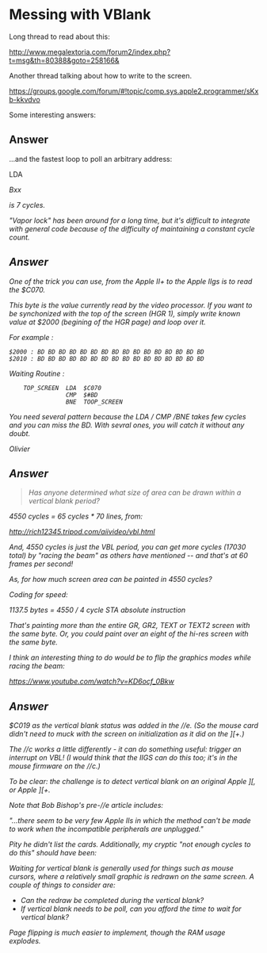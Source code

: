 # Messing with VBlank


Long thread to read about this:

http://www.megalextoria.com/forum2/index.php?t=msg&th=80388&goto=258166&


Another thread talking about how to write to the screen.

https://groups.google.com/forum/#!topic/comp.sys.apple2.programmer/sKxb-kkvdvo

Some interesting answers:

## Answer

...and the fastest loop to poll an arbitrary address:

LDA <address>
Bxx  <back to LDA>

is 7 cycles.

"Vapor lock" has been around for a long time, but it's difficult to
integrate with general code because of the difficulty of maintaining a
constant cycle count.


## Answer

  One of the trick you can use, from the Apple II+ to the Apple IIgs is to read the $C070.

  This byte is the value currently read by the video processor. If you want to be synchonized with the top of the screen (HGR 1), simply write known value at $2000 (begining of the HGR page) and loop over it.

  For example :

```
$2000 : BD BD BD BD BD BD BD BD BD BD BD BD BD BD BD BD
$2010 : BD BD BD BD BD BD BD BD BD BD BD BD BD BD BD BD

```

Waiting Routine :

```
    TOP_SCREEN  LDA  $C070
                CMP  $#BD
                BNE  TOOP_SCREEN
```

You need several pattern because the LDA / CMP /BNE takes few cycles and you can miss the BD. With sevral ones, you will catch it without any doubt.

Olivier

## Answer

> Has anyone determined what size of area can be drawn within a vertical
> blank period?

4550 cycles = 65 cycles * 70 lines, from:

http://rich12345.tripod.com/aiivideo/vbl.html

And, 4550 cycles is just the VBL period, you can get more cycles (17030
total) by "racing the beam" as others have mentioned -- and that's at 60
frames per second!

As, for how much screen area can be painted in 4550 cycles?

Coding for speed:

1137.5 bytes = 4550 / 4 cycle STA absolute instruction

That's painting more than the entire GR, GR2, TEXT or TEXT2 screen with the
same byte.  Or, you could paint over an eight of the hi-res screen with the
same byte.

I think an interesting thing to do would be to flip the graphics modes while
racing the beam:

https://www.youtube.com/watch?v=KD6ocf_0Bkw

## Answer

$C019 as the vertical blank status was added in the //e. (So the mouse card didn't need to muck with the screen on initialization as it did on the ][+.)

The //c works a little differently - it can do something useful: trigger an interrupt on VBL! (I would think that the IIGS can do this too; it's in the mouse firmware on the //c.)

To be clear: the challenge is to detect vertical blank on an original Apple ][, or Apple ][+.

Note that Bob Bishop's pre-//e article includes:

"...there seem to be very few Apple IIs in which the method can't be made to work when the incompatible peripherals are unplugged."

Pity he didn't list the cards. Additionally, my cryptic "not enough cycles to do this" should have been:

Waiting for vertical blank is generally used for things such as mouse cursors, where a relatively small graphic is redrawn on the same screen. A couple of things to consider are:

- Can the redraw be completed during the vertical blank?
- If vertical blank needs to be poll, can you afford the time to wait for vertical blank?

Page flipping is much easier to implement, though the RAM usage explodes.
